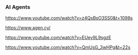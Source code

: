 ### AI Agents

https://www.youtube.com/watch?v=z4QsBsO3SS0&t=1098s

https://www.agen.cy/

https://www.youtube.com/watch?v=EUey9L9sgzE

https://www.youtube.com/watch?v=QmUsG_3wHPg&t=22s
